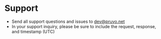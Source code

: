 # Support

- Send all support questions and issues to <a href="mailto:dev@pruvo.net">dev@pruvo.net</a>
- In your support inquiry, please be sure to include the request, response, and timestamp (UTC)
